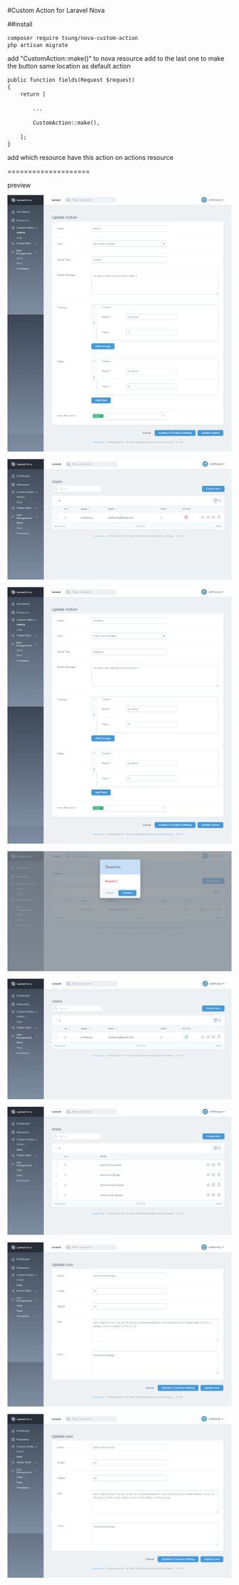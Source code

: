 #Custom Action for Laravel Nova

##install
```
composer require tsung/nova-custom-action
php artisan migrate
```

add "CustomAction::make()" to nova resource
add to the last one to make the button same location as default action

```
public function fields(Request $request)
{
    return [

        ...

        CustomAction::make(),

    ];
}
```

add which resource have this action on actions resource

====================

preview

![active-action](https://github.com/anditsung/nova-custom-action/blob/master/preview/active-action.png?raw=true)

![active-user](https://github.com/anditsung/nova-custom-action/blob/master/preview/active-user.png?raw=true)

![deactive-action](https://github.com/anditsung/nova-custom-action/blob/master/preview/deactive-action.png?raw=true)

![deactive-modal](https://github.com/anditsung/nova-custom-action/blob/master/preview/deactive-modal.png?raw=true)

![deactive-user](https://github.com/anditsung/nova-custom-action/blob/master/preview/deactive-user.png?raw=true)

![icons](https://github.com/anditsung/nova-custom-action/blob/master/preview/icons.png?raw=true)

![minus-circle-danger-icon](https://github.com/anditsung/nova-custom-action/blob/master/preview/minus-circle-danger-icon.png?raw=true)

![plus-circle-success-icon](https://github.com/anditsung/nova-custom-action/blob/master/preview/plus-circle-success-icon.png?raw=true)
